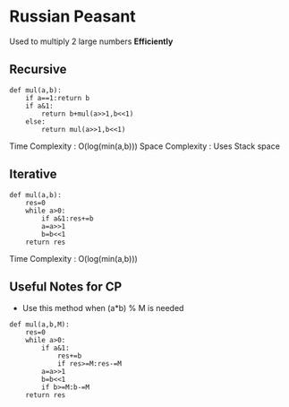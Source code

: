# Russian Peasant
Used to multiply 2 large numbers **Efficiently**

## Recursive
```
def mul(a,b):
    if a==1:return b
    if a&1:
        return b+mul(a>>1,b<<1)
    else:
        return mul(a>>1,b<<1)
```
Time Complexity : O(log(min(a,b)))
Space Complexity : Uses Stack space

## Iterative
```
def mul(a,b):
    res=0
    while a>0:
        if a&1:res+=b
        a=a>>1
        b=b<<1
    return res
```
Time Complexity : O(log(min(a,b)))


## Useful Notes for CP
* Use this method when (a*b) % M is needed
```
def mul(a,b,M):
    res=0
    while a>0:
        if a&1:
            res+=b
            if res>=M:res-=M
        a=a>>1
        b=b<<1
        if b>=M:b-=M
    return res
```